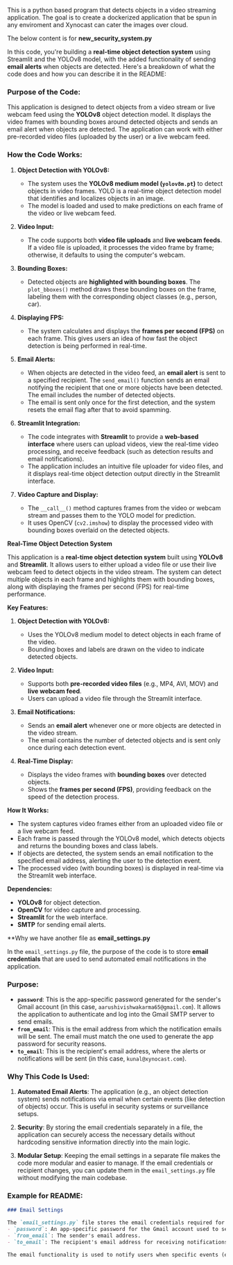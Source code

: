 This is a python based program that detects objects in a video streaming application. The goal is to create a dockerized application that be spun in any enviroment and Xynocast can cater the images over cloud.



The below content is for **new_security_system.py**

In this code, you're building a **real-time object detection system** using Streamlit and the YOLOv8 model, with the added functionality of sending **email alerts** when objects are detected. Here's a breakdown of what the code does and how you can describe it in the README:

### **Purpose of the Code:**
This application is designed to detect objects from a video stream or live webcam feed using the **YOLOv8** object detection model. It displays the video frames with bounding boxes around detected objects and sends an email alert when objects are detected. The application can work with either pre-recorded video files (uploaded by the user) or a live webcam feed.

### **How the Code Works:**

1. **Object Detection with YOLOv8:**
   - The system uses the **YOLOv8 medium model (`yolov8m.pt`)** to detect objects in video frames. YOLO is a real-time object detection model that identifies and localizes objects in an image.
   - The model is loaded and used to make predictions on each frame of the video or live webcam feed.

2. **Video Input:**
   - The code supports both **video file uploads** and **live webcam feeds**. If a video file is uploaded, it processes the video frame by frame; otherwise, it defaults to using the computer's webcam.

3. **Bounding Boxes:**
   - Detected objects are **highlighted with bounding boxes**. The `plot_bboxes()` method draws these bounding boxes on the frame, labeling them with the corresponding object classes (e.g., person, car).

4. **Displaying FPS:**
   - The system calculates and displays the **frames per second (FPS)** on each frame. This gives users an idea of how fast the object detection is being performed in real-time.

5. **Email Alerts:**
   - When objects are detected in the video feed, an **email alert** is sent to a specified recipient. The `send_email()` function sends an email notifying the recipient that one or more objects have been detected. The email includes the number of detected objects.
   - The email is sent only once for the first detection, and the system resets the email flag after that to avoid spamming.

6. **Streamlit Integration:**
   - The code integrates with **Streamlit** to provide a **web-based interface** where users can upload videos, view the real-time video processing, and receive feedback (such as detection results and email notifications).
   - The application includes an intuitive file uploader for video files, and it displays real-time object detection output directly in the Streamlit interface.

7. **Video Capture and Display:**
   - The `__call__()` method captures frames from the video or webcam stream and passes them to the YOLO model for prediction.
   - It uses OpenCV (`cv2.imshow`) to display the processed video with bounding boxes overlaid on the detected objects.

**Real-Time Object Detection System**

This application is a **real-time object detection system** built using **YOLOv8** and **Streamlit**. It allows users to either upload a video file or use their live webcam feed to detect objects in the video stream. The system can detect multiple objects in each frame and highlights them with bounding boxes, along with displaying the frames per second (FPS) for real-time performance.

**Key Features:**
1. **Object Detection with YOLOv8:**
   - Uses the YOLOv8 medium model to detect objects in each frame of the video.
   - Bounding boxes and labels are drawn on the video to indicate detected objects.
   
2. **Video Input:**
   - Supports both **pre-recorded video files** (e.g., MP4, AVI, MOV) and **live webcam feed**.
   - Users can upload a video file through the Streamlit interface.

3. **Email Notifications:**
   - Sends an **email alert** whenever one or more objects are detected in the video stream.
   - The email contains the number of detected objects and is sent only once during each detection event.

4. **Real-Time Display:**
   - Displays the video frames with **bounding boxes** over detected objects.
   - Shows the **frames per second (FPS)**, providing feedback on the speed of the detection process.

**How It Works:**
- The system captures video frames either from an uploaded video file or a live webcam feed.
- Each frame is passed through the YOLOv8 model, which detects objects and returns the bounding boxes and class labels.
- If objects are detected, the system sends an email notification to the specified email address, alerting the user to the detection event.
- The processed video (with bounding boxes) is displayed in real-time via the Streamlit web interface.
  
**Dependencies:**
- **YOLOv8** for object detection.
- **OpenCV** for video capture and processing.
- **Streamlit** for the web interface.
- **SMTP** for sending email alerts.




**Why we have another file as **email_settings.py**

In the `email_settings.py` file, the purpose of the code is to store **email credentials** that are used to send automated email notifications in the application.

### Purpose:
- **`password`**: This is the app-specific password generated for the sender's Gmail account (in this case, `aarushivishwakarma65@gmail.com`). It allows the application to authenticate and log into the Gmail SMTP server to send emails.
- **`from_email`**: This is the email address from which the notification emails will be sent. The email must match the one used to generate the app password for security reasons.
- **`to_email`**: This is the recipient's email address, where the alerts or notifications will be sent (in this case, `kunal@xynocast.com`).

### Why This Code Is Used:
1. **Automated Email Alerts**: The application (e.g., an object detection system) sends notifications via email when certain events (like detection of objects) occur. This is useful in security systems or surveillance setups.
   
2. **Security**: By storing the email credentials separately in a file, the application can securely access the necessary details without hardcoding sensitive information directly into the main logic.

3. **Modular Setup**: Keeping the email settings in a separate file makes the code more modular and easier to manage. If the email credentials or recipient changes, you can update them in the `email_settings.py` file without modifying the main codebase.

### Example for README:
```markdown
### Email Settings

The `email_settings.py` file stores the email credentials required for sending notifications from the application. These credentials include:
- `password`: An app-specific password for the Gmail account used to send the email.
- `from_email`: The sender's email address.
- `to_email`: The recipient's email address for receiving notifications.

The email functionality is used to notify users when specific events (e.g., object detection) occur in the system.
